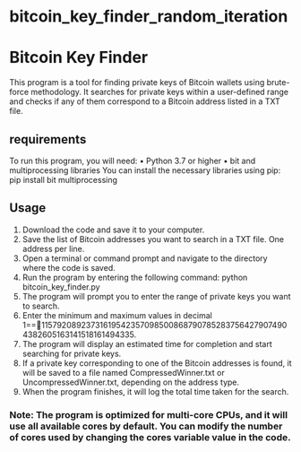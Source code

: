 # bitcoin_key_finder_random_iteration

# **Bitcoin Key Finder**
This program is a tool for finding private keys of Bitcoin wallets using brute-force methodology. 
It searches for private keys within a user-defined range and checks if any of them correspond to a Bitcoin address listed in a TXT file.

## requirements
To run this program, you will need:
•	Python 3.7 or higher
•	bit and multiprocessing libraries
You can install the necessary libraries using pip: 
pip install bit multiprocessing 

## Usage
1.	Download the code and save it to your computer.
2.	Save the list of Bitcoin addresses you want to search in a TXT file. One address per line.
3.	Open a terminal or command prompt and navigate to the directory where the code is saved.
4.	Run the program by entering the following command:
python bitcoin_key_finder.py 
5.	The program will prompt you to enter the range of private keys you want to search. 
6.	Enter the minimum and maximum values in decimal 1==115792089237316195423570985008687907852837564279074904382605163141518161494335.
7.	The program will display an estimated time for completion and start searching for private keys. 
8.	If a private key corresponding to one of the Bitcoin addresses is found, it will be saved to a file named CompressedWinner.txt or UncompressedWinner.txt, depending on the address type.
9.	When the program finishes, it will log the total time taken for the search.

### Note: The program is optimized for multi-core CPUs, and it will use all available cores by default. You can modify the number of cores used by changing the cores variable value in the code.

